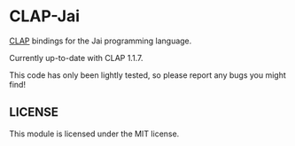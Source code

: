 # CLAP-Jai

[CLAP](https://github.com/free-audio/clap) bindings for the Jai programming language.

Currently up-to-date with CLAP 1.1.7.

This code has only been lightly tested, so please report any bugs you might find!

## LICENSE

This module is licensed under the MIT license.
